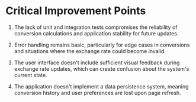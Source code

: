 # Critical Improvement Points

1. The lack of unit and integration tests compromises the reliability of conversion calculations and application stability for future updates.

2. Error handling remains basic, particularly for edge cases in conversions and situations where the exchange rate could become invalid.

3. The user interface doesn't include sufficient visual feedback during exchange rate updates, which can create confusion about the system's current state.

4. The application doesn't implement a data persistence system, meaning conversion history and user preferences are lost upon page refresh.
